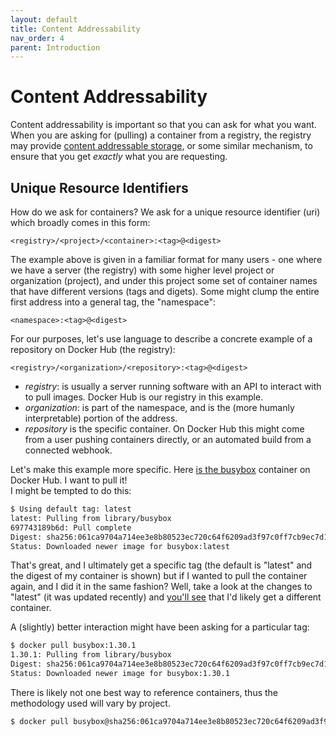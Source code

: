 ```yaml
---
layout: default
title: Content Addressability
nav_order: 4
parent: Introduction
---
```


# Content Addressability

Content addressability is important so that you can ask for what you want. 
When you are asking for (pulling) a container from a registry, the registry may provide [content addressable storage](https://en.wikipedia.org/wiki/Content-addressable_storage), or some similar mechanism, to ensure that you get *exactly* what you are requesting. 

## Unique Resource Identifiers

How do we ask for containers? We ask for a unique resource identifier (uri) which broadly comes in this form:

```
<registry>/<project>/<container>:<tag>@<digest>
```

The example above is given in a familiar format for many users - one where we have a server (the registry) with some higher level project or organization (project), and under this project some set of container names that have different versions (tags and digets). 
Some might clump the entire first address into a general tag, the "namespace":

```
<namespace>:<tag>@<digest>
```

For our purposes, let's use language to describe a concrete example of a repository on Docker Hub (the registry):

```
<registry>/<organization>/<repository>:<tag>@<digest>
```

 - *registry*: is usually a server running software with an API to interact with to pull images. Docker Hub is our registry in this example.
 - *organization*: is part of the namespace, and is the (more humanly interpretable) portion of the address.
 - *repository* is the specific container. On Docker Hub this might come from a user pushing containers directly, or an automated build from a connected webhook.

Let's make this example more specific. 
Here [is the busybox](https://hub.docker.com/_/busybox) container on Docker Hub. 
I want to pull it!  
I might be tempted to do this:

```bash
$ Using default tag: latest
latest: Pulling from library/busybox
697743189b6d: Pull complete 
Digest: sha256:061ca9704a714ee3e8b80523ec720c64f6209ad3f97c0ff7cb9ec7d19f15149f
Status: Downloaded newer image for busybox:latest
```

That's great, and I ultimately get a specific tag (the default is "latest" and the digest of my container is shown) but if I wanted to pull the container again, and I did it in the same fashion? 
Well, take a look at the changes to "latest" (it was updated recently) and [you'll see](https://hub.docker.com/_/busybox?tab=tags) that I'd likely get a different container.

A (slightly) better interaction might have been asking for a particular tag:

```bash
$ docker pull busybox:1.30.1
1.30.1: Pulling from library/busybox
Digest: sha256:061ca9704a714ee3e8b80523ec720c64f6209ad3f97c0ff7cb9ec7d19f15149f
Status: Downloaded newer image for busybox:1.30.1
```

There is likely not one best way to reference containers, thus the methodology used will vary by project.

```bash
$ docker pull busybox@sha256:061ca9704a714ee3e8b80523ec720c64f6209ad3f97c0ff7cb9ec7d19f15149f
```
